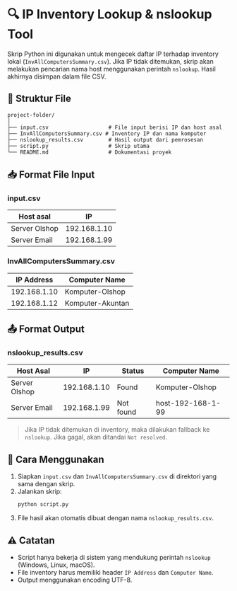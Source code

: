# 🔍 IP Inventory Lookup & nslookup Tool

Skrip Python ini digunakan untuk mengecek daftar IP terhadap inventory lokal (`InvAllComputersSummary.csv`). Jika IP tidak ditemukan, skrip akan melakukan pencarian nama host menggunakan perintah `nslookup`. Hasil akhirnya disimpan dalam file CSV.

## 📂 Struktur File

```
project-folder/
│
├── input.csv                   # File input berisi IP dan host asal
├── InvAllComputersSummary.csv # Inventory IP dan nama komputer
├── nslookup_results.csv        # Hasil output dari pemrosesan
├── script.py                   # Skrip utama
└── README.md                   # Dokumentasi proyek
```

## 📥 Format File Input

### input.csv

| Host asal      | IP            |
|----------------|---------------|
| Server Olshop  | 192.168.1.10  |
| Server Email   | 192.168.1.99  |

### InvAllComputersSummary.csv

| IP Address     | Computer Name     |
|----------------|------------------|
| 192.168.1.10   | Komputer-Olshop  |
| 192.168.1.12   | Komputer-Akuntan |

## 📤 Format Output

### nslookup_results.csv

| Host Asal     | IP            | Status     | Computer Name     |
|---------------|---------------|------------|-------------------|
| Server Olshop | 192.168.1.10  | Found      | Komputer-Olshop   |
| Server Email  | 192.168.1.99  | Not found  | host-192-168-1-99 |

> Jika IP tidak ditemukan di inventory, maka dilakukan fallback ke `nslookup`. Jika gagal, akan ditandai `Not resolved`.

## 🚀 Cara Menggunakan

1. Siapkan `input.csv` dan `InvAllComputersSummary.csv` di direktori yang sama dengan skrip.
2. Jalankan skrip:
   ```bash
   python script.py
   ```
3. File hasil akan otomatis dibuat dengan nama `nslookup_results.csv`.

## ⚠️ Catatan

- Script hanya bekerja di sistem yang mendukung perintah `nslookup` (Windows, Linux, macOS).
- File inventory harus memiliki header `IP Address` dan `Computer Name`.
- Output menggunakan encoding UTF-8.
